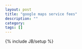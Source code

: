 ```yaml
---
layout: post
title: "google maps service fees"
description: ""
category: 
tags: []
---
```

{% include JB/setup %}
